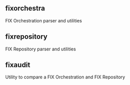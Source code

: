 ## fixorchestra
FIX Orchestration parser and utilities

## fixrepository
FIX Repository parser and utilities

## fixaudit
Utility to compare a FIX Orchestration and FIX Repository
